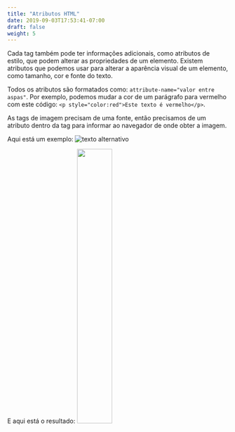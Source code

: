 ```yaml
---
title: "Atributos HTML"
date: 2019-09-03T17:53:41-07:00
draft: false
weight: 5
---
```


Cada tag também pode ter informações adicionais, como atributos de estilo, que podem alterar as propriedades de um elemento. Existem atributos que podemos usar para alterar a aparência visual de um elemento, como tamanho, cor e fonte do texto.

Todos os atributos são formatados como: `attribute-name="valor entre aspas"`. Por exemplo, podemos mudar a cor de um parágrafo para vermelho com este código: `<p style="color:red">Este texto é vermelho</p>`.

As tags de imagem precisam de uma fonte, então precisamos de um atributo dentro da tag para informar ao navegador de onde obter a imagem.

Aqui está um exemplo:
![texto alternativo](../media/attribute-sm.png "exemplo de tag img")

E aqui está o resultado:
<img src="../media/benji.png" width="40%" />
